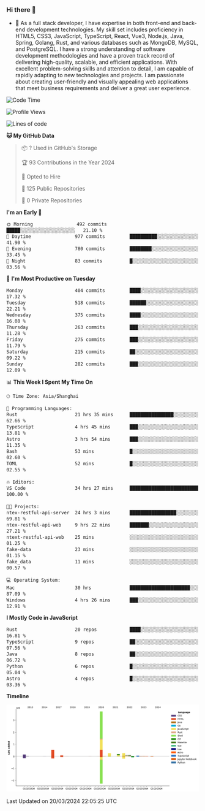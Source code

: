 ### Hi there 👋

- 🌱 As a full stack developer, I have expertise in both front-end and back-end development technologies. My skill set includes proficiency in HTML5, CSS3, JavaScript, TypeScript, React, Vue3, Node.js, Java, Spring, Golang, Rust, and various databases such as MongoDB, MySQL, and PostgreSQL. I have a strong understanding of software development methodologies and have a proven track record of delivering high-quality, scalable, and efficient applications. With excellent problem-solving skills and attention to detail, I am capable of rapidly adapting to new technologies and projects. I am passionate about creating user-friendly and visually appealing web applications that meet business requirements and deliver a great user experience.

<!--START_SECTION:waka-->
![Code Time](http://img.shields.io/badge/Code%20Time-1%2C266%20hrs%2011%20mins-blue)

![Profile Views](http://img.shields.io/badge/Profile%20Views-0-blue)

![Lines of code](https://img.shields.io/badge/From%20Hello%20World%20I%27ve%20Written-5.6%20million%20lines%20of%20code-blue)

**🐱 My GitHub Data** 

> 📦 ? Used in GitHub's Storage 
 > 
> 🏆 93 Contributions in the Year 2024
 > 
> 💼 Opted to Hire
 > 
> 📜 125 Public Repositories 
 > 
> 🔑 0 Private Repositories 
 > 
**I'm an Early 🐤** 

```text
🌞 Morning                492 commits         █████░░░░░░░░░░░░░░░░░░░░   21.10 % 
🌆 Daytime                977 commits         ██████████░░░░░░░░░░░░░░░   41.90 % 
🌃 Evening                780 commits         ████████░░░░░░░░░░░░░░░░░   33.45 % 
🌙 Night                  83 commits          █░░░░░░░░░░░░░░░░░░░░░░░░   03.56 % 
```
📅 **I'm Most Productive on Tuesday** 

```text
Monday                   404 commits         ████░░░░░░░░░░░░░░░░░░░░░   17.32 % 
Tuesday                  518 commits         ██████░░░░░░░░░░░░░░░░░░░   22.21 % 
Wednesday                375 commits         ████░░░░░░░░░░░░░░░░░░░░░   16.08 % 
Thursday                 263 commits         ███░░░░░░░░░░░░░░░░░░░░░░   11.28 % 
Friday                   275 commits         ███░░░░░░░░░░░░░░░░░░░░░░   11.79 % 
Saturday                 215 commits         ██░░░░░░░░░░░░░░░░░░░░░░░   09.22 % 
Sunday                   282 commits         ███░░░░░░░░░░░░░░░░░░░░░░   12.09 % 
```


📊 **This Week I Spent My Time On** 

```text
🕑︎ Time Zone: Asia/Shanghai

💬 Programming Languages: 
Rust                     21 hrs 35 mins      ████████████████░░░░░░░░░   62.66 % 
TypeScript               4 hrs 45 mins       ███░░░░░░░░░░░░░░░░░░░░░░   13.81 % 
Astro                    3 hrs 54 mins       ███░░░░░░░░░░░░░░░░░░░░░░   11.35 % 
Bash                     53 mins             █░░░░░░░░░░░░░░░░░░░░░░░░   02.60 % 
TOML                     52 mins             █░░░░░░░░░░░░░░░░░░░░░░░░   02.55 % 

🔥 Editors: 
VS Code                  34 hrs 27 mins      █████████████████████████   100.00 % 

🐱‍💻 Projects: 
ntex-restful-api-server  24 hrs 3 mins       █████████████████░░░░░░░░   69.81 % 
ntex-restful-api-web     9 hrs 22 mins       ███████░░░░░░░░░░░░░░░░░░   27.21 % 
ntext-restful-api-web    25 mins             ░░░░░░░░░░░░░░░░░░░░░░░░░   01.25 % 
fake-data                23 mins             ░░░░░░░░░░░░░░░░░░░░░░░░░   01.15 % 
fake_data                11 mins             ░░░░░░░░░░░░░░░░░░░░░░░░░   00.57 % 

💻 Operating System: 
Mac                      30 hrs              ██████████████████████░░░   87.09 % 
Windows                  4 hrs 26 mins       ███░░░░░░░░░░░░░░░░░░░░░░   12.91 % 
```

**I Mostly Code in JavaScript** 

```text
Rust                     20 repos            ████░░░░░░░░░░░░░░░░░░░░░   16.81 % 
TypeScript               9 repos             ██░░░░░░░░░░░░░░░░░░░░░░░   07.56 % 
Java                     8 repos             ██░░░░░░░░░░░░░░░░░░░░░░░   06.72 % 
Python                   6 repos             █░░░░░░░░░░░░░░░░░░░░░░░░   05.04 % 
Astro                    4 repos             █░░░░░░░░░░░░░░░░░░░░░░░░   03.36 % 
```



**Timeline**

![Lines of Code chart](https://raw.githubusercontent.com/elton/elton/main/assets/bar_graph.png)


 Last Updated on 20/03/2024 22:05:25 UTC
<!--END_SECTION:waka-->

<!--
**elton/elton** is a ✨ _special_ ✨ repository because its `README.md` (this file) appears on your GitHub profile.

Here are some ideas to get you started:

- 🔭 I’m currently working on ...
- 🌱 I’m currently learning ...
- 👯 I’m looking to collaborate on ...
- 🤔 I’m looking for help with ...
- 💬 Ask me about ...
- 📫 How to reach me: ...
- 😄 Pronouns: ...
- ⚡ Fun fact: ...
-->

